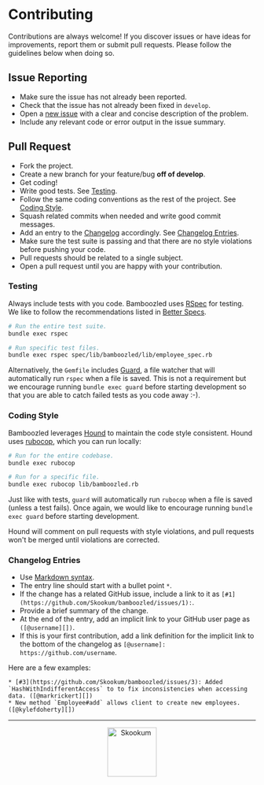 # Contributing

Contributions are always welcome! If you discover issues or have ideas for
improvements, report them or submit pull requests. Please follow the guidelines
below when doing so.

## Issue Reporting

* Make sure the issue has not already been reported.
* Check that the issue has not already been fixed in `develop`.
* Open a [new issue](https://github.com/Skookum/bamboozled/issues/new) with a
  clear and concise description of the problem.
* Include any relevant code or error output in the issue summary.

## Pull Request

* Fork the project.
* Create a new branch for your feature/bug **off of develop**.
* Get coding!
* Write good tests. See [Testing](#testing).
* Follow the same coding conventions as the rest of the project. See [Coding Style](#coding-style).
* Squash related commits when needed and write good commit messages.
* Add an entry to the [Changelog](CHANGELOG.md) accordingly. See [Changelog Entries](#changelog-entries).
* Make sure the test suite is passing and that there are no style violations
  before pushing your code.
* Pull requests should be related to a single subject.
* Open a pull request until you are happy with your contribution.

### Testing

Always include tests with you code. Bamboozled uses [RSpec](https://github.com/rspec/rspec)
for testing. We like to follow the recommendations listed in [Better Specs](http://betterspecs.org/).

```sh
# Run the entire test suite.
bundle exec rspec

# Run specific test files.
bundle exec rspec spec/lib/bamboozled/lib/employee_spec.rb
```

Alternatively, the `Gemfile` includes [Guard](https://github.com/guard/guard), a
file watcher that will automatically run `rspec` when a file is saved. This is
not a requirement but we encourage running `bundle exec guard` before starting
development so that you are able to catch failed tests as you code away :-).

### Coding Style

Bamboozled leverages [Hound](https://houndci.com/) to maintain the code style
consistent. Hound uses [rubocop](https://github.com/bbatsov/rubocop), which you
can run locally:

```sh
# Run for the entire codebase.
bundle exec rubocop

# Run for a specific file.
bundle exec rubocop lib/bamboozled.rb
```

Just like with tests, `guard` will automatically run `rubocop` when a file is
saved (unless a test fails). Once again, we would like to encourage running
`bundle exec guard` before starting development.

Hound will comment on pull requests with style violations, and pull requests
won't be merged until violations are corrected.

### Changelog Entries

* Use [Markdown syntax](http://daringfireball.net/projects/markdown/syntax).
* The entry line should start with a bullet point `*`.
* If the change has a related GitHub issue, include a link to it as
  `[#1](https://github.com/Skookum/bamboozled/issues/1):`.
* Provide a brief summary of the change.
* At the end of the entry, add an implicit link to your GitHub user page as `([@username][])`.
* If this is your first contribution, add a link definition for the implicit
  link to the bottom of the changelog as `[@username]:
  https://github.com/username`.

Here are a few examples:

```
* [#3](https://github.com/Skookum/bamboozled/issues/3): Added `HashWithIndifferentAccess` to to fix inconsistencies when accessing data. ([@markrickert][])
* New method `Employee#add` allows client to create new employees. ([@kylefdoherty][])
```

---

<p align="center">
  <img src="logos/skookum_mark_black.png" alt="Skookum" width="100" />
</p>

